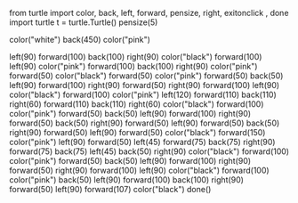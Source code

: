 from turtle import color, back, left, forward, pensize, right, exitonclick , done 
import turtle
t = turtle.Turtle()
pensize(5)

color("white")
back(450)
color("pink")

left(90)
forward(100)
back(100)
right(90)
color("black")
forward(100)
left(90)
color("pink")
forward(100)
back(100)
right(90)
color("pink")
forward(50)
color("black")
forward(50)
color("pink")
forward(50)
back(50)
left(90)
forward(100)
right(90)
forward(50)
right(90)
forward(100)
left(90)
color("black")
forward(100)
color("pink")
left(120)
forward(110)
back(110)
right(60)
forward(110)
back(110)
right(60)
color("black")
forward(100)
color("pink")
forward(50)
back(50)
left(90)
forward(100)
right(90)
forward(50)
back(50)
right(90)
forward(50)
left(90)
forward(50)
back(50)
right(90)
forward(50)
left(90)
forward(50)
color("black")
forward(150)
color("pink")
left(90)
forward(50)
left(45)
forward(75)
back(75)
right(90)
forward(75)
back(75)
left(45)
back(50)
right(90)
color("black")
forward(100)
color("pink")
forward(50)
back(50)
left(90)
forward(100)
right(90)
forward(50)
right(90)
forward(100)
left(90)
color("black")
forward(100)
color("pink")
back(50)
left(90)
forward(100)
back(100)
right(90)
forward(50)
left(90)
forward(107)
color("black")
done()
